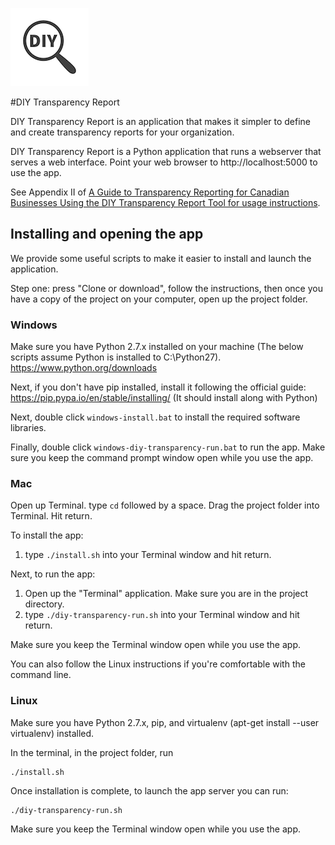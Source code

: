 ![DIY Transparency Report Logo][logo]

#DIY Transparency Report

DIY Transparency Report is an application that makes it simpler to define and create transparency reports for your organization.

DIY Transparency Report is a Python application that runs a webserver that serves a web interface. Point your web browser to http://localhost:5000 to use the app.

See Appendix II of [A Guide to Transparency Reporting for Canadian Businesses Using the DIY Transparency Report Tool for usage instructions](https://www.telecomtransparency.org/wp-content/uploads/2016/06/Transparency-Reporting-Tool-Documentation-1.0.pdf).

## Installing and opening the app
We provide some useful scripts to make it easier to install and launch the application.

Step one: press "Clone or download", follow the instructions, then once you have a copy of the project on your computer, open up the project folder.

### Windows
Make sure you have Python 2.7.x installed on your machine (The below scripts assume Python is installed to C:\Python27). https://www.python.org/downloads

Next, if you don't have pip installed, install it following the official guide: https://pip.pypa.io/en/stable/installing/ (It should install along with Python)

Next, double click `windows-install.bat` to install the required software libraries.

Finally, double click `windows-diy-transparency-run.bat` to run the app. Make sure you keep the command prompt window open while you use the app.

### Mac
Open up Terminal. type `cd` followed by a space. Drag the project folder into Terminal. Hit return.

To install the app:

1.  type `./install.sh` into your Terminal window and hit return.

Next, to run the app:

1.  Open up the "Terminal" application. Make sure you are in the project directory.
1.  type `./diy-transparency-run.sh` into your Terminal window and hit return.

Make sure you keep the Terminal window open while you use the app.

You can also follow the Linux instructions if you're comfortable with the command line.

### Linux
Make sure you have Python 2.7.x, pip, and virtualenv (apt-get install --user virtualenv) installed.

In the terminal, in the project folder, run

	./install.sh

Once installation is complete, to launch the app server you can run:

	./diy-transparency-run.sh

Make sure you keep the Terminal window open while you use the app.

[logo]: https://raw.githubusercontent.com/andrewhilts/diy-transparency-app/master/static/diy-transparency-logo.png
